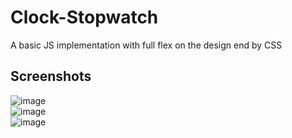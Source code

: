 # Clock-Stopwatch
A basic JS implementation with full flex on the design end by CSS
## Screenshots
![image](https://github.com/Dee-Codez/Clock-Stopwatch/assets/114132607/c3443cec-3b2d-441b-9031-d1c2487d67c1)
<br/>
![image](https://github.com/Dee-Codez/Clock-Stopwatch/assets/114132607/ac70ddbf-f6ba-4635-972f-195585a23ca8)
<br/>
![image](https://github.com/Dee-Codez/Clock-Stopwatch/assets/114132607/cedc3a70-11d4-44ea-af67-b64422339144)
